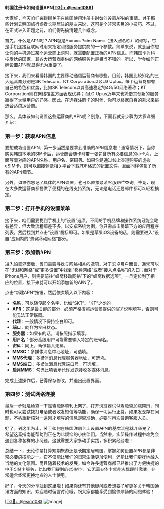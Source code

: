 **韩国注册卡如何设置APN[[TG💪+ @esim1088](https://t.me/s/esim1088)]**

大家好，今天咱们来聊聊关于在韩国使用注册卡时如何设置APN的事情。对于那些计划去韩国旅行或者长期居住的朋友来说，这可是个非常实用的小技巧。不过，在正式进入正题之前，咱们得先搞清楚几个概念。

首先，什么是APN呢？APN就是Access Point Name（接入点名称）的缩写，它是手机连接互联网时用来指定网络服务提供商的一个参数。简单来说，就是当你想让你的手机通过某个运营商上网时，就需要配置正确的APN信息。而韩国作为科技发达的国家，其各大运营商提供的网络服务也是相当不错的。所以，学会如何正确设置APN就显得尤为重要了。

接下来，我们来看看韩国的主要移动通信运营商有哪些。目前，韩国比较知名的三大运营商分别是SK Telecom、KT Corporation以及LG Uplus。每个运营商都有自己的特色和优势，比如SK Telecom以其高速稳定的4G/5G网络著称；KT Corporation则在网络覆盖方面表现优异；而LG Uplus近年来也凭借其创新的服务赢得了大量用户的好感。因此，在选择注册卡的时候，你可以根据自身的需求来挑选合适的运营商。

那么，具体该如何设置这些运营商的APN呢？别急，下面我就分步骤为大家详细介绍：

### 第一步：获取APN信息

要想成功设置APN，第一步当然是要拿到准确的APN信息啦！通常情况下，当你购买韩国本地的SIM卡后，运营商会随卡附带一张包含所有必要信息的小卡片，上面写着对应的APN名称、用户名、密码等。如果你是通过线上渠道购买的虚拟eSIM卡，则可以直接登录相关平台下载PDF格式的配置文件，里面同样包含了所有的APN细节。

另外，如果你忘记了具体的APN设置，也可以直接联系客服帮忙查询。毕竟，现在大多数运营商都提供了便捷的在线支持系统，无论是电话还是邮件都可以轻松搞定。

### 第二步：打开手机的设置菜单

接下来，咱们需要找到手机上的“设置”选项。不同的手机品牌和操作系统可能会略有差异，但大致流程都差不多。以安卓系统为例，你只需点击屏幕下方的应用程序列表，然后找到并点击“设置”图标即可。如果是苹果iOS设备的话，则需要进入“设置”应用内的“蜂窝移动网络”部分。

### 第三步：添加新APN

进入设置界面后，我们需要寻找与网络相关的选项。对于安卓用户而言，通常可以在“无线和网络”或“更多设置”中找到“移动网络”或者“接入点名称”的入口；而对于iPhone用户，则需要前往“蜂窝移动网络”下的“蜂窝数据选项”。一旦定位到了相应的位置，接下来就可以开始添加新的APN了。

点击“新建APN”按钮，然后依次填入以下内容：
- **名称**：可以随便起个名字，比如“SKT”、“KT”之类的。
- **APN**：这是最关键的部分，必须严格按照运营商提供的官方说明填写，否则可能无法正常联网。
- **代理**：一般情况下保持空白即可。
- **端口**：同样为空白状态。
- **服务器**：如果有的话，请按照指示填写。
- **用户名**：部分高级用户可能需要输入特定的账号名。
- **密码**：同上，确保输入无误。
- **MMSC**：多媒体消息中心地址，可选填。
- **MMS代理**：多媒体消息代理服务器地址，可选填。
- **MMS端口**：多媒体消息代理端口号，可选填。
- **启用MMS**：勾选此项表示允许发送接收多媒体消息。

完成上述操作后，记得保存修改，并退出设置界面。

### 第四步：测试网络连接

最后一步就是检查一下是否能够顺利上网了。打开浏览器试试看能否加载网页，同时也可以尝试拨打电话或者收发短信等功能，确保一切运行正常。如果发现存在问题，不妨重新核对一遍刚才填写的信息是否准确，必要时再次咨询客服人员。

好了，到这里为止，关于如何在韩国注册卡上设置APN的基本流程就介绍完了。希望这篇指南能帮助到正在为此烦恼的小伙伴们。当然啦，实际操作过程中难免会遇到各种各样的小问题，这就需要大家多动手实践，多积累经验啦！

总结一下，无论你是打算短期旅游还是长期定居韩国，掌握如何设置APN都是非常必要的技能之一。它不仅能让我们的日常生活更加便利，还能让我们更好地融入当地的文化氛围。而且随着技术的发展，如今许多运营商都已经推出了方便快捷的电子SIM卡服务，比如我们提到的eSIM卡，它无需实体卡就能实现即时激活，非常适合经常更换地点的人士使用。

好了，今天的分享就到这里啦！如果你还有其他疑问或者想要了解更多关于韩国通讯方面的知识，欢迎随时留言讨论哦。祝大家都能享受到愉快顺畅的网络体验！

[[TG💪+ @esim1088](https://t.me/s/esim1088) ![Image](https://i.postimg.cc/4NQfJmqS/Snipaste-2025-05-13-00-14-12.png)]